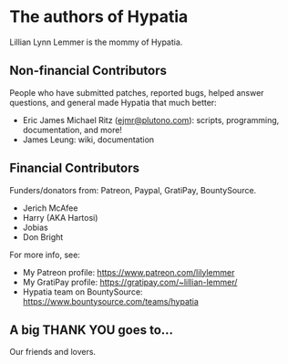 # The authors of Hypatia

Lillian Lynn Lemmer is the mommy of Hypatia.

## Non-financial Contributors

People who have submitted patches, reported bugs, helped answer questions, and general made Hypatia that much better:

  * Eric James Michael Ritz (ejmr@plutono.com): scripts, programming, documentation, and more!
  * James Leung: wiki, documentation

## Financial Contributors

Funders/donators from: Patreon, Paypal, GratiPay, BountySource.

  * Jerich McAfee
  * Harry (AKA Hartosi)
  * Jobias
  * Don Bright

For more info, see:

  * My Patreon profile: https://www.patreon.com/lilylemmer
  * My GratiPay profile: https://gratipay.com/~lillian-lemmer/
  * Hypatia team on BountySource: https://www.bountysource.com/teams/hypatia

## A big THANK YOU goes to...

Our friends and lovers.

